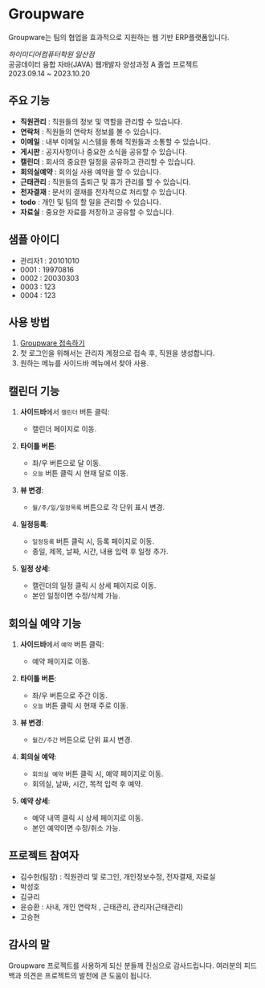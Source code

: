 # Groupware

Groupware는 팀의 협업을 효과적으로 지원하는 웹 기반 ERP플랫폼입니다.

*하이미디어컴퓨터학원 일산점*  
공공데이터 융합 자바(JAVA) 웹개발자 양성과정 A 졸업 프로젝트  
2023.09.14 ~ 2023.10.20

## 주요 기능

- **직원관리** : 직원들의 정보 및 역할을 관리할 수 있습니다.
- **연락처** : 직원들의 연락처 정보를 볼 수 있습니다.
- **이메일** : 내부 이메일 시스템을 통해 직원들과 소통할 수 있습니다.
- **게시판** : 공지사항이나 중요한 소식을 공유할 수 있습니다.
- **캘린더** : 회사의 중요한 일정을 공유하고 관리할 수 있습니다.
- **회의실예약** : 회의실 사용 예약을 할 수 있습니다.
- **근태관리** : 직원들의 출퇴근 및 휴가 관리를 할 수 있습니다.
- **전자결재** : 문서의 결재를 전자적으로 처리할 수 있습니다.
- **todo** : 개인 및 팀의 할 일을 관리할 수 있습니다.
- **자료실** : 중요한 자료를 저장하고 공유할 수 있습니다.
  
## 샘플 아이디
- 관리자1  : 20101010
- 0001 : 19970816
- 0002 : 20030303
- 0003 : 123
- 0004 : 123
  
## 사용 방법

1. [Groupware 접속하기](http://144.24.92.25:8080)
2. 첫 로그인을 위해서는 관리자 계정으로 접속 후, 직원을 생성합니다.
3. 원하는 메뉴를 사이드바 메뉴에서 찾아 사용.
   
## 캘린더 기능

1. **사이드바**에서 `캘린더` 버튼 클릭:
   - 캘린더 페이지로 이동.
   
2. **타이틀 버튼**:
   - 좌/우 버튼으로 달 이동.
   - `오늘` 버튼 클릭 시 현재 달로 이동.
   
3. **뷰 변경**:
   - `월/주/일/일정목록` 버튼으로 각 단위 표시 변경.
   
4. **일정등록**:
   - `일정등록` 버튼 클릭 시, 등록 페이지로 이동.
   - 종일, 제목, 날짜, 시간, 내용 입력 후 일정 추가.
   
5. **일정 상세**:
   - 캘린더의 일정 클릭 시 상세 페이지로 이동.
   - 본인 일정이면 수정/삭제 가능.

## 회의실 예약 기능

1. **사이드바**에서 `예약` 버튼 클릭:
   - 예약 페이지로 이동.

2. **타이틀 버튼**:
   - 좌/우 버튼으로 주간 이동.
   - `오늘` 버튼 클릭 시 현재 주로 이동.
   
3. **뷰 변경**:
   - `월간/주간` 버튼으로 단위 표시 변경.

4. **회의실 예약**:
   - `회의실 예약` 버튼 클릭 시, 예약 페이지로 이동.
   - 회의실, 날짜, 시간, 목적 입력 후 예약.
   
5. **예약 상세**:
   - 예약 내역 클릭 시 상세 페이지로 이동.
   - 본인 예약이면 수정/취소 가능.



## 프로젝트 참여자

- 김수헌(팀장) : 직원관리 및 로그인, 개인정보수정, 전자결재, 자료실
- 박성호
- 김규리
- 윤승환 : 사내, 개인 연락처 , 근태관리, 관리자(근태관리)
- 고승현

## 감사의 말

Groupware 프로젝트를 사용하게 되신 분들께 진심으로 감사드립니다. 여러분의 피드백과 의견은 프로젝트의 발전에 큰 도움이 됩니다.
